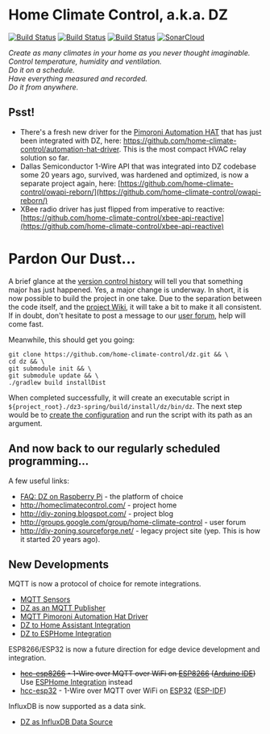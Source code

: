 Home Climate Control, a.k.a. DZ
==

[![Build Status](https://app.travis-ci.com/home-climate-control/dz.svg)](https://app.travis-ci.com/github/home-climate-control/dz)
[![Build Status](https://github.com/home-climate-control/dz/actions/workflows/gradle.yml/badge.svg)](https://github.com/home-climate-control/dz/actions/workflows/gradle.yml)
[![Build Status](https://github.com/home-climate-control/dz/actions/workflows/codeql-analysis.yml/badge.svg)](https://github.com/home-climate-control/dz/actions/workflows/codeql-analysis.yml)
[![SonarCloud](https://github.com/home-climate-control/dz/actions/workflows/sonarcloud.yml/badge.svg)](https://github.com/home-climate-control/dz/actions/workflows/sonarcloud.yml)

*Create as many climates in your home as you never thought imaginable.*  
*Control temperature, humidity and ventilation.*  
*Do it on a schedule.*  
*Have everything measured and recorded.*  
*Do it from anywhere.*

## Psst!

* There's a fresh new driver for the [Pimoroni Automation HAT](https://learn.pimoroni.com/tutorial/sandyj/getting-started-with-automation-hat-and-phat) that has just been integrated with DZ, here: https://github.com/home-climate-control/automation-hat-driver. This is the most compact HVAC relay solution so far.
* Dallas Semiconductor 1-Wire API that was integrated into DZ codebase some 20 years ago, survived, was hardened and optimized, is now a separate project again, here: [https://github.com/home-climate-control/owapi-reborn/](https://github.com/home-climate-control/owapi-reborn/)
* XBee radio driver has just flipped from imperative to reactive: [https://github.com/home-climate-control/xbee-api-reactive](https://github.com/home-climate-control/xbee-api-reactive)

# Pardon Our Dust...

A brief glance at the [version control history](https://github.com/home-climate-control/dz/network) will tell you that something major has just happened. Yes, a major change is underway. In short, it is now possible to build the project in one take. Due to the separation between the code itself, and the [project Wiki](https://github.com/home-climate-control/dz/wiki), it will take a bit to make it all consistent. If in doubt, don't hesitate to post a message to our [user forum](http://groups.google.com/group/home-climate-control), help will come fast.

Meanwhile, this should get you going:

```
git clone https://github.com/home-climate-control/dz.git && \
cd dz && \
git submodule init && \
git submodule update && \
./gradlew build installDist
```

When completed successfully, it will create an executable script in `${project_root}./dz3-spring/build/install/dz/bin/dz`. The next step would be to [create the configuration](https://github.com/home-climate-control/dz/wiki/Configuration) and run the script with its path as an argument.

## And now back to our regularly scheduled programming...

A few useful links:

* [FAQ: DZ on Raspberry Pi](https://github.com/home-climate-control/dz/wiki/FAQ:-DZ-on-Raspberry-Pi) - the platform of choice
* http://homeclimatecontrol.com/ - project home
* http://diy-zoning.blogspot.com/ - project blog
* http://groups.google.com/group/home-climate-control - user forum
* http://diy-zoning.sourceforge.net/ - legacy project site (yep. This is how it started 20 years ago).

## New Developments

MQTT is now a protocol of choice for remote integrations.

* [MQTT Sensors](https://github.com/home-climate-control/dz/wiki/HOWTO:-MQTT-Sensors)
* [DZ as an MQTT Publisher](https://github.com/home-climate-control/dz/wiki/HOWTO:-DZ-as-an-MQTT-Publisher)
* [MQTT Pimoroni Automation Hat Driver](https://github.com/climategadgets/mqtt-automation-hat-go)
* [DZ to Home Assistant Integration](https://github.com/home-climate-control/dz/wiki/HOWTO:-DZ-to-Home-Assistant-integration)
* [DZ to ESPHome Integration](https://github.com/home-climate-control/dz/wiki/HOWTO:-DZ-to-ESPHome-integration)

ESP8266/ESP32 is now a future direction for edge device development and integration.

* ~~[hcc-esp8266](https://github.com/home-climate-control/hcc-esp8266) - 1-Wire over MQTT over WiFi on [ESP8266](https://en.wikipedia.org/wiki/ESP8266) ([Arduino IDE](https://github.com/esp8266/Arduino))~~ Use [ESPHome Integration](https://github.com/home-climate-control/dz/wiki/HOWTO:-DZ-to-ESPHome-integration) instead
* [hcc-esp32](https://github.com/home-climate-control/hcc-esp32) - 1-Wire over MQTT over WiFi on [ESP32](https://en.wikipedia.org/wiki/ESP32) ([ESP-IDF](https://github.com/espressif/esp-idf))

InfluxDB is now supported as a data sink.

* [DZ as InfluxDB Data Source](https://github.com/home-climate-control/dz/wiki/HOWTO:-DZ-as-InfluxDB-Data-Source)

